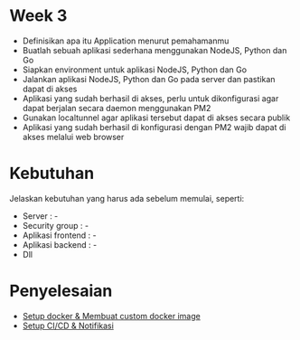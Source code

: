 # Week 3
- Definisikan apa itu Application menurut pemahamanmu
 - Buatlah sebuah aplikasi sederhana menggunakan NodeJS, Python dan Go
 - Siapkan environment untuk aplikasi NodeJS, Python dan Go
 - Jalankan aplikasi NodeJS, Python dan Go pada server dan pastikan dapat di akses
 - Aplikasi yang sudah berhasil di akses, perlu untuk dikonfigurasi agar dapat berjalan secara daemon menggunakan PM2
 - Gunakan localtunnel agar aplikasi tersebut dapat di akses secara publik
 - Aplikasi yang sudah berhasil di konfigurasi dengan PM2 wajib dapat di akses melalui web browser

# Kebutuhan
Jelaskan kebutuhan yang harus ada sebelum memulai, seperti:
- Server : -
- Security group : -
- Aplikasi frontend : -
- Aplikasi backend : -
- Dll

# Penyelesaian
- [Setup docker & Membuat custom docker image](setup-docker-dan-membuat-custom-docker-image.md)
- [Setup CI/CD & Notifikasi](setup-ci-cd-dan-notifikasi.md)